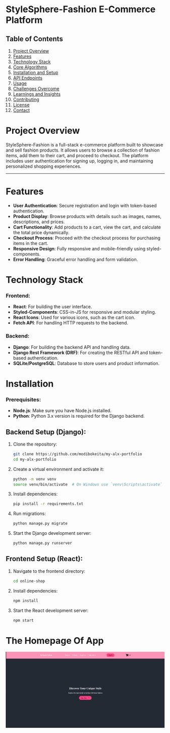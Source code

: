 # StyleSphere-Fashion E-Commerce Platform

## Table of Contents
1. [Project Overview](#project-overview)
2. [Features](#features)
3. [Technology Stack](#technology-stack)
4. [Core Algorithms](#core-algorithms)
5. [Installation and Setup](#installation-and-setup)
6. [API Endpoints](#api-endpoints)
7. [Usage](#usage)
8. [Challenges Overcome](#challenges-overcome)
9. [Learnings and Insights](#learnings-and-insights)
10. [Contributing](#contributing)
11. [License](#license)
12. [Contact](#contact)

# Project Overview

StyleSphere-Fashion is a full-stack e-commerce platform built to showcase and sell fashion products. It allows users to browse a collection of fashion items, add them to their cart, and proceed to checkout. The platform includes user authentication for signing up, logging in, and maintaining personalized shopping experiences.

________________________________________________________________

# Features
* **User Authentication**: Secure registration and login with token-based authentication.
* **Product Display**: Browse products with details such as images, names, descriptions, and prices.
* **Cart Functionality**: Add products to a cart, view the cart, and calculate the total price dynamically.
* **Checkout Process**: Proceed with the checkout process for purchasing items in the cart.
* **Responsive Design**: Fully responsive and mobile-friendly using styled-components.
* **Error Handling**: Graceful error handling and form validation.

# Technology Stack

### Frontend:
* **React**: For building the user interface.
* **Styled-Components**: CSS-in-JS for responsive and modular styling.
* **React Icons**: Used for various icons, such as the cart icon.
* **Fetch API**: For handling HTTP requests to the backend.

### Backend:
* **Django**: For building the backend API and handling data.
* **Django Rest Framework (DRF)**: For creating the RESTful API and token-based authentication.
* **SQLite/PostgreSQL**: Database to store users and product information.

# Installation

### Prerequisites:

* **Node.js**: Make sure you have Node.js installed.
* **Python**: Python 3.x version is required for the Django backend.

## Backend Setup (Django):

1. Clone the repository:
    ```bash
    git clone https://github.com/modibokeita/my-alx-portfolio
    cd my-alx-portfolio
    ```

2. Create a virtual environment and activate it:
    ```bash
    python -m venv venv
    source venv/bin/activate  # On Windows use `venv\Scripts\activate`
    ```

3. Install dependencies:
    ```bash
    pip install -r requirements.txt
    ```

4. Run migrations:
    ```bash
    python manage.py migrate
    ```

5. Start the Django development server:
    ```bash
    python manage.py runserver
    ```

## Frontend Setup (React):

1. Navigate to the frontend directory:
    ```bash
    cd online-shop
    ```

2. Install dependencies:
    ```bash
    npm install
    ```

3. Start the React development server:
    ```bash
    npm start
    ```
# The Homepage Of App

![App Screenshot](assets/screenshot.png)

